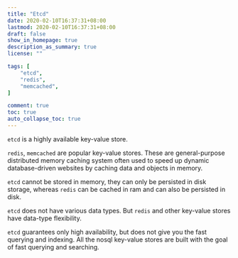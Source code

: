 ```yaml
---
title: "Etcd"
date: 2020-02-10T16:37:31+08:00
lastmod: 2020-02-10T16:37:31+08:00
draft: false
show_in_homepage: true
description_as_summary: true
license: ""

tags: [
    "etcd",
    "redis",
    "memcached",
]

comment: true
toc: true
auto_collapse_toc: true
---
```


`etcd` is a highly available key-value store. 

`redis`, `memcached` are popular key-value stores. These are general-purpose distributed memory caching system often used to speed up dynamic database-driven websites by caching data and objects in memory.

`etcd` cannot be stored in memory, they can only be persisted in disk storage, whereas `redis` can be cached in ram and can also be persisted in disk.

`etcd` does not have various data types. But `redis` and other key-value stores have data-type flexibility.

`etcd` guarantees only high availability, but does not give you the fast querying and indexing. All the nosql key-value stores are built with the goal of fast querying and searching.